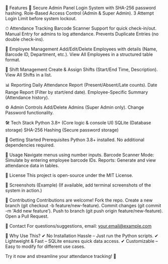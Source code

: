 📌 Features
🔐 Secure Admin Panel
Login System with SHA-256 password hashing.
Role-Based Access Control (Admin & Super Admin).
3 Attempt Login Limit before system lockout.

⏱ Attendance Tracking
Barcode Scanner Support for quick check-in/out.
Manual Entry for admins to log attendance.
Prevents Duplicate Entries (no double check-ins).

👥 Employee Management
Add/Edit/Delete Employees with details (Name, Barcode ID, Department, etc.).
View All Employees in a structured table format.

🔄 Shift Management
Create & Assign Shifts (Start/End Time, Description).
View All Shifts in a list.

📊 Reporting
Daily Attendance Report (Present/Absent/Late counts).
Date Range Report (Filter by start/end date).
Employee-Specific Summary (Attendance history).

⚙ Admin Controls
Add/Delete Admins (Super Admin only).
Change Password functionality.

🛠 Tech Stack
Python 3.8+ (Core logic & console UI)
SQLite (Database storage)
SHA-256 Hashing (Secure password storage)

🚀 Getting Started
Prerequisites
Python 3.8+ installed.
No additional dependencies required.


📖 Usage
Navigate menus using number inputs.
Barcode Scanner Mode: Simulate by entering employee barcode IDs.
Reports: Generate and view attendance data in tables.

📜 License
This project is open-source under the MIT License.

📸 Screenshots (Example)
(If available, add terminal screenshots of the system in action.)

🤝 Contributing
Contributions are welcome!
Fork the repo.
Create a new branch (git checkout -b feature/new-feature).
Commit changes (git commit -m 'Add new feature').
Push to branch (git push origin feature/new-feature).
Open a Pull Request.

📧 Contact
For questions/suggestions, email: your.email@example.com

🌟 Why Use This?
✔ No Installation Hassle – Just run the Python scripts.
✔ Lightweight & Fast – SQLite ensures quick data access.
✔ Customizable – Easy to modify for different use cases.

Try it now and streamline your attendance tracking! 🚀
